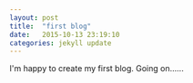 ```yaml
---
layout: post
title:  "first blog"
date:   2015-10-13 23:19:10
categories: jekyll update
---
```

I'm happy to create my first blog.  Going on......
